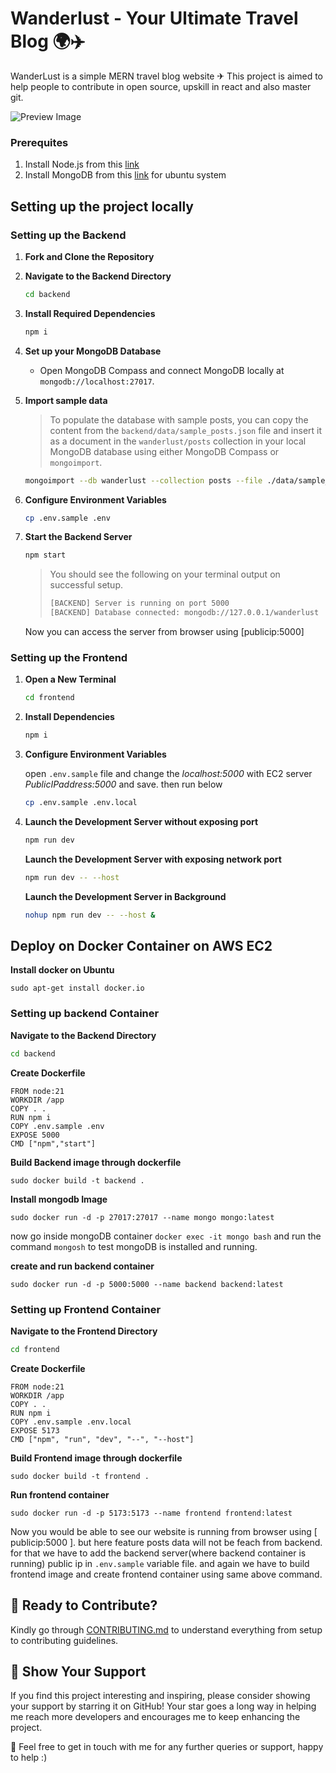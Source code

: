# Wanderlust - Your Ultimate Travel Blog 🌍✈️

WanderLust is a simple MERN travel blog website ✈ This project is aimed to help people to contribute in open source, upskill in react and also master git.

![Preview Image](https://github.com/krishnaacharyaa/wanderlust/assets/116620586/17ba9da6-225f-481d-87c0-5d5a010a9538)

### Prerequites
1. Install Node.js from this [link](https://nodejs.org/en/download/package-manager)
2. Install MongoDB from this [link](https://www.mongodb.com/docs/manual/tutorial/install-mongodb-on-ubuntu/) for ubuntu system

## Setting up the project locally

### Setting up the Backend

1. **Fork and Clone the Repository**

2. **Navigate to the Backend Directory**

   ```bash
   cd backend
   ```

3. **Install Required Dependencies**

   ```bash
   npm i
   ```

4. **Set up your MongoDB Database**

   - Open MongoDB Compass and connect MongoDB locally at `mongodb://localhost:27017`.

5. **Import sample data**

   > To populate the database with sample posts, you can copy the content from the `backend/data/sample_posts.json` file and insert it as a document in the `wanderlust/posts` collection in your local MongoDB database using either MongoDB Compass or `mongoimport`.

   ```bash
   mongoimport --db wanderlust --collection posts --file ./data/sample_posts.json --jsonArray
   ```

6. **Configure Environment Variables**

   ```bash
   cp .env.sample .env
   ```

7. **Start the Backend Server**

   ```bash
   npm start
   ```

   > You should see the following on your terminal output on successful setup.
   >
   > ```bash
   > [BACKEND] Server is running on port 5000
   > [BACKEND] Database connected: mongodb://127.0.0.1/wanderlust
   > ```
   
   Now you can access the server from browser using [publicip:5000]

### Setting up the Frontend

1. **Open a New Terminal**

   ```bash
   cd frontend
   ```

2. **Install Dependencies**

   ```bash
   npm i
   ```

3. **Configure Environment Variables**
   
   open `.env.sample` file and change the _localhost:5000_ with EC2 server _PublicIPaddress:5000_ and save. then run below

   ```bash
   cp .env.sample .env.local
   ```

4. **Launch the Development Server without exposing port**

   ```bash
   npm run dev
   ```
   **Launch the Development Server with exposing network port**

   ```bash
   npm run dev -- --host
   ```
   **Launch the Development Server in Background**
   ```bash
   nohup npm run dev -- --host &
   ```


## Deploy on Docker Container on AWS EC2

   **Install docker on Ubuntu**
   ```
   sudo apt-get install docker.io
   ```
### Setting up backend Container

   **Navigate to the Backend Directory**

   ```bash
   cd backend
   ```

   **Create Dockerfile**
   ```
   FROM node:21
   WORKDIR /app
   COPY . .
   RUN npm i
   COPY .env.sample .env
   EXPOSE 5000
   CMD ["npm","start"]
   ```
   **Build Backend image through dockerfile**
   ```
   sudo docker build -t backend .
   ```
   **Install mongodb Image**
   ```
   sudo docker run -d -p 27017:27017 --name mongo mongo:latest
   ```
   now go inside mongoDB container `docker exec -it mongo bash` and run the command `mongosh` to test mongoDB is installed and running.

   **create and run backend container**
   ```
   sudo docker run -d -p 5000:5000 --name backend backend:latest
   ```
### Setting up Frontend Container

   **Navigate to the Frontend Directory**

   ```bash
   cd frontend
   ```
   **Create Dockerfile**
   ```
   FROM node:21
   WORKDIR /app
   COPY . .
   RUN npm i
   COPY .env.sample .env.local
   EXPOSE 5173
   CMD ["npm", "run", "dev", "--", "--host"] 
   ```
   **Build Frontend image through dockerfile**
   ```
   sudo docker build -t frontend .
   ```
   **Run frontend container**
   ```
   sudo docker run -d -p 5173:5173 --name frontend frontend:latest
   ```
   Now you would be able to see our website is running from browser using [ publicip:5000 ]. but here feature posts data will not be feach from backend. for that we have to add the backend server(where backend container is running) public ip in `.env.sample` variable file. and again we have to build frontend image and create frontend container using same above command.
    


   




















## 🌟 Ready to Contribute?

Kindly go through [CONTRIBUTING.md](https://github.com/krishnaacharyaa/wanderlust/blob/main/.github/CONTRIBUTING.md) to understand everything from setup to contributing guidelines.

## 💖 Show Your Support

If you find this project interesting and inspiring, please consider showing your support by starring it on GitHub! Your star goes a long way in helping me reach more developers and encourages me to keep enhancing the project.

🚀 Feel free to get in touch with me for any further queries or support, happy to help :)

